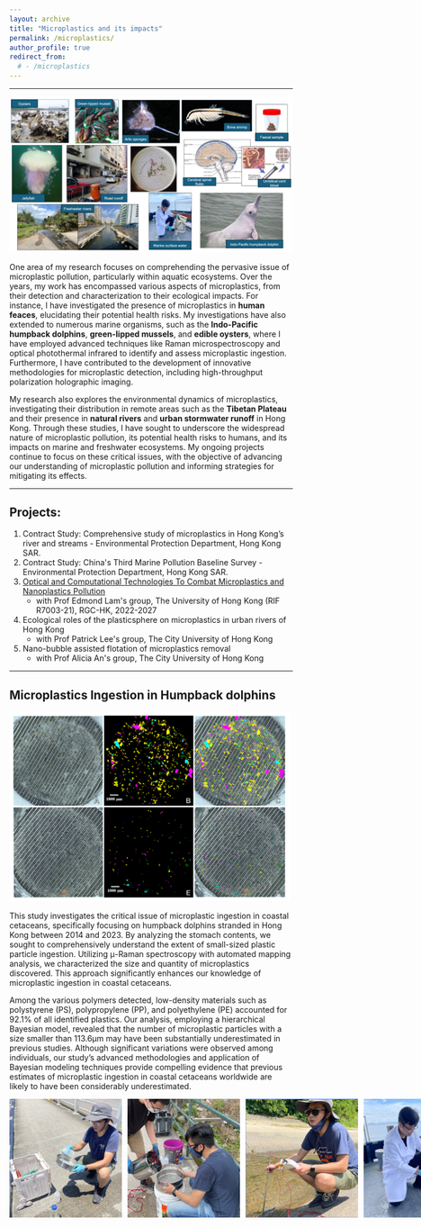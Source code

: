 ```yaml
---
layout: archive
title: "Microplastics and its impacts"
permalink: /microplastics/
author_profile: true
redirect_from:
  # - /microplastics
---
```


---

<img src="/images/microplastics-header.png" alt="acoustics" style="float: center; width: 900px;" />

One area of my research focuses on comprehending the pervasive issue of microplastic pollution, particularly within aquatic ecosystems. Over the years, my work has encompassed various aspects of microplastics, from their detection and characterization to their ecological impacts. For instance, I have investigated the presence of microplastics in **human feaces**, elucidating their potential health risks. My investigations have also extended to numerous marine organisms, such as the **Indo-Pacific humpback dolphins**, **green-lipped mussels**, and **edible oysters**, where I have employed advanced techniques like Raman microspectroscopy and optical photothermal infrared to identify and assess microplastic ingestion. Furthermore, I have contributed to the development of innovative methodologies for microplastic detection, including high-throughput polarization holographic imaging.

My research also explores the environmental dynamics of microplastics, investigating their distribution in remote areas such as the **Tibetan Plateau** and their presence in **natural rivers** and **urban stormwater runoff** in Hong Kong. Through these studies, I have sought to underscore the widespread nature of microplastic pollution, its potential health risks to humans, and its impacts on marine and freshwater ecosystems. My ongoing projects continue to focus on these critical issues, with the objective of advancing our understanding of microplastic pollution and informing strategies for mitigating its effects.

---

## Projects:

1. Contract Study: Comprehensive study of microplastics in Hong Kong’s river and streams - Environmental Protection Department, Hong Kong SAR.
2. Contract Study: China's Third Marine Pollution Baseline Survey - Environmental Protection Department, Hong Kong SAR.
3. [Optical and Computational Technologies To Combat Microplastics and Nanoplastics Pollution](<(https://www.eee.hku.hk/combatmp/)>)
   - with Prof Edmond Lam's group, The University of Hong Kong (RIF R7003-21), RGC-HK, 2022-2027
4. Ecological roles of the plasticsphere on microplastics in urban rivers of Hong Kong
   - with Prof Patrick Lee's group, The City University of Hong Kong
5. Nano-bubble assisted flotation of microplastics removal
   - with Prof Alicia An's group, The City University of Hong Kong

---

## Microplastics Ingestion in Humpback dolphins

<img src="/images/microplastics-mapping.png" alt="mapping" style="float: center; width: 500px;" />

This study investigates the critical issue of microplastic ingestion in coastal cetaceans, specifically focusing on humpback dolphins stranded in Hong Kong between 2014 and 2023. By analyzing the stomach contents, we sought to comprehensively understand the extent of small-sized plastic particle ingestion. Utilizing μ-Raman spectroscopy with automated mapping analysis, we characterized the size and quantity of microplastics discovered. This approach significantly enhances our knowledge of microplastic ingestion in coastal cetaceans.

Among the various polymers detected, low-density materials such as polystyrene (PS), polypropylene (PP), and polyethylene (PE) accounted for 92.1% of all identified plastics. Our analysis, employing a hierarchical Bayesian model, revealed that the number of microplastic particles with a size smaller than 113.6μm may have been substantially underestimated in previous studies. Although significant variations were observed among individuals, our study’s advanced methodologies and application of Bayesian modeling techniques provide compelling evidence that previous estimates of microplastic ingestion in coastal cetaceans worldwide are likely to have been considerably underestimated.

<div style="display: flex; gap: 10px;">
  <img src="/images/microplastics-sampling-1.png" alt="mapping" style="width: 200px;">
  <img src="/images/microplastics-sampling-2.png" alt="mapping" style="width: 200px;">
  <img src="/images/microplastics-sampling-3.png" alt="mapping" style="width: 200px;">
  <img src="/images/microplastics-sampling-4.png" alt="mapping" style="width: 200px;">
</div>
